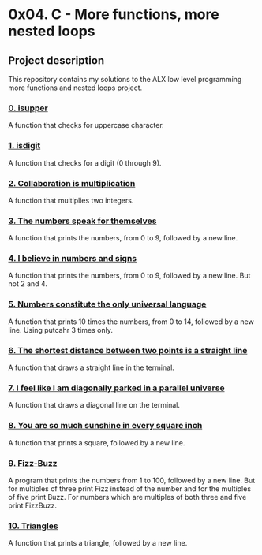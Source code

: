 # 0x04. C - More functions, more nested loops

## Project description

This repository contains my solutions to the ALX low level programming more functions and nested loops project.

### [0. isupper](https://github.com/ezraakankwasa/alx-low_level_programming/blob/master/0x04-more_functions_nested_loops/0-isupper.c)
A function that checks for uppercase character.

### [1. isdigit](https://github.com/ezraakankwasa/alx-low_level_programming/blob/master/0x04-more_functions_nested_loops/1-isdigit.c)
A function that checks for a digit (0 through 9).

### [2. Collaboration is multiplication](https://github.com/ezraakankwasa/alx-low_level_programming/blob/master/0x04-more_functions_nested_loops/2-mul.c)
A function that multiplies two integers.

### [3. The numbers speak for themselves](https://github.com/ezraakankwasa/alx-low_level_programming/blob/master/0x04-more_functions_nested_loops/3-print_numbers.c)
A function that prints the numbers, from 0 to 9, followed by a new line.

### [4. I believe in numbers and signs](https://github.com/ezraakankwasa/alx-low_level_programming/blob/master/0x04-more_functions_nested_loops/4-print_most_numbers.c)
A function that prints the numbers, from 0 to 9, followed by a new line. But not 2 and 4.

### [5. Numbers constitute the only universal language](https://github.com/ezraakankwasa/alx-low_level_programming/blob/master/0x04-more_functions_nested_loops/5-more_numbers.c)
A function that prints 10 times the numbers, from 0 to 14, followed by a new line. Using putcahr 3 times only.

### [6. The shortest distance between two points is a straight line](https://github.com/ezraakankwasa/alx-low_level_programming/blob/master/0x04-more_functions_nested_loops/6-print_line.c)
A function that draws a straight line in the terminal.

### [7. I feel like I am diagonally parked in a parallel universe](https://github.com/ezraakankwasa/alx-low_level_programming/blob/master/0x04-more_functions_nested_loops/7-print_diagonal.c)
A function that draws a diagonal line on the terminal.

### [8. You are so much sunshine in every square inch](https://github.com/ezraakankwasa/alx-low_level_programming/blob/master/0x04-more_functions_nested_loops/8-print_square.c)
A  function that prints a square, followed by a new line.

### [9. Fizz-Buzz](https://github.com/ezraakankwasa/alx-low_level_programming/blob/master/0x04-more_functions_nested_loops/9-fizz_buzz.c)
A program that prints the numbers from 1 to 100, followed by a new line. But for multiples of three print Fizz instead of the number and for the multiples of five print Buzz. For numbers which are multiples of both three and five print FizzBuzz.

### [10. Triangles](https://github.com/ezraakankwasa/alx-low_level_programming/blob/master/0x04-more_functions_nested_loops/10-print_triangle.c)
A function that prints a triangle, followed by a new line.
